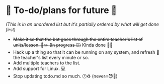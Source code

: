 🌈 To-do/plans for future 🚀
======

*(This is in an unordered list but it's partially ordered by what will get done first)*
* ~~Make it so that the bot goes through the entire teacher's list of units/lesson. 📄✏️ (In progress ⏰)~~ Kinda done 🤘🔥
* Hack up a thing so that it can be running on any system, and refresh 🔄 the teacher's list every minute or so. 
* Add multiple teachers to the list.
* Add support for Linux. 💻
* Stop updating todo.md so much. 🕑♻️ (never🔥😈👺)
